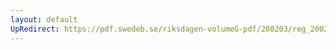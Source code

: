 ```yaml
---
layout: default
UpRedirect: https://pdf.swedeb.se/riksdagen-volumeG-pdf/200203/reg_200203/reg_200203_0102.pdf
---
```

